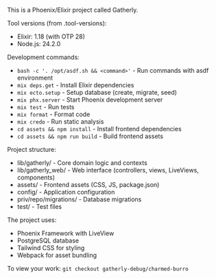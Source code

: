 This is a Phoenix/Elixir project called Gatherly.

Tool versions (from .tool-versions):
- Elixir: 1.18 (with OTP 28)
- Node.js: 24.2.0

Development commands:
- `bash -c '. /opt/asdf.sh && <command>'` - Run commands with asdf environment
- `mix deps.get` - Install Elixir dependencies  
- `mix ecto.setup` - Setup database (create, migrate, seed)
- `mix phx.server` - Start Phoenix development server
- `mix test` - Run tests
- `mix format` - Format code
- `mix credo` - Run static analysis
- `cd assets && npm install` - Install frontend dependencies
- `cd assets && npm run build` - Build frontend assets

Project structure:
- lib/gatherly/ - Core domain logic and contexts
- lib/gatherly_web/ - Web interface (controllers, views, LiveViews, components)
- assets/ - Frontend assets (CSS, JS, package.json)
- config/ - Application configuration
- priv/repo/migrations/ - Database migrations
- test/ - Test files

The project uses:
- Phoenix Framework with LiveView
- PostgreSQL database
- Tailwind CSS for styling
- Webpack for asset bundling

To view your work: `git checkout gatherly-debug/charmed-burro`